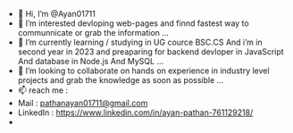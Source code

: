 - 👋 Hi, I’m @Ayan01711
- 👀 I’m interested devloping web-pages and finnd fastest way to communnicate or grab the information ...
- 🌱 I’m currently learning / studying in UG cource BSC.CS And i’m in second year in 2023 and preaparing for backend devloper in JavaScript And database in Node.js And MySQL ...
- 💞️ I’m looking to collaborate on hands on experience in industry level projects and grab the knowledge as soon as possible ...
- 📫 reach me :
- Mail : pathanayan01711@gmail.com
- LinkedIn : https://www.linkedin.com/in/ayan-pathan-761129218/
- 
<!---
Ayan01711/Ayan01711 is a ✨ special ✨ repository because its `README.md` (this file) appears on your GitHub profile.
You can click the Preview link to take a look at your changes.
--->
